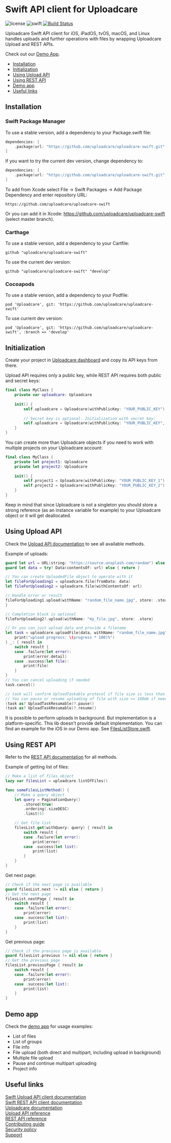 # Swift API client for Uploadcare

![license](https://img.shields.io/badge/license-MIT-brightgreen.svg)
![swift](https://img.shields.io/badge/swift-5.1-brightgreen.svg)
[![Build Status](https://travis-ci.com/uploadcare/uploadcare-swift.svg?branch=master)](https://travis-ci.com/uploadcare/uploadcare-swift)

Uploadcare Swift API client for iOS, iPadOS, tvOS, macOS, and Linux handles uploads and further operations with files by wrapping Uploadcare Upload and REST APIs.

Check out our [Demo App](/Demo).

* [Installation](#installation)
* [Initialization](#initialization)
* [Using Upload API](#using-upload-api)
* [Using REST API](#using-rest-api)
* [Demo app](#demo-app)
* [Useful links](#useful-links)

## Installation

### Swift Package Manager

To use a stable version, add a dependency to your Package.swift file:

```swift
dependencies: [
    .package(url: "https://github.com/uploadcare/uploadcare-swift.git", .branch("master"))
]
```

If you want to try the current dev version, change dependency to:

```swift
dependencies: [
    .package(url: "https://github.com/uploadcare/uploadcare-swift.git", branch("develop"))
]
```

To add from Xcode select File -> Swift Packages -> Add Package Dependency and enter repository URL:
```
https://github.com/uploadcare/uploadcare-swift
```

Or you can add it in Xcode: https://github.com/uploadcare/uploadcare-swift (select master branch).

### Carthage

To use a stable version, add a dependency to your Cartfile:

```
github "uploadcare/uploadcare-swift"
```

To use the current dev version:

```
github "uploadcare/uploadcare-swift" "develop"
```

### Cocoapods

To use a stable version, add a dependency to your Podfile:

```
pod 'Uploadcare', git: 'https://github.com/uploadcare/uploadcare-swift'
```

To use current dev version:

```
pod 'Uploadcare', git: 'https://github.com/uploadcare/uploadcare-swift', :branch => 'develop'
```

## Initialization

Create your project in [Uploadcare dashboard](https://uploadcare.com/dashboard/?utm_source=github&utm_medium=referral&utm_campaign=uploadcare-swift) and copy its API keys from there.

Upload API requires only a public key, while REST API requires both public and secret keys:

```swift
final class MyClass {
    private var uploadcare: Uploadcare
    
    init() {
        self.uploadcare = Uploadcare(withPublicKey: "YOUR_PUBLIC_KEY")
        
        // Secret key is optional. Initialization with secret key:
        self.uploadcare = Uploadcare(withPublicKey: "YOUR_PUBLIC_KEY", secretKey: "YOUR_SECRET_KEY")
    }
}
```

You can create more than Uploadcare objects if you need to work with multiple projects on your Uploadcare account:

```swift
final class MyClass {
    private let project1: Uploadcare
    private let project2: Uploadcare
    
    init() {
        self.project1 = Uploadcare(withPublicKey: "YOUR_PUBLIC_KEY_1")
        self.project2 = Uploadcare(withPublicKey: "YOUR_PUBLIC_KEY_2")
    }
}
```

Keep in mind that since Uploadcare is not a singleton you should store a strong reference (as an instance variable for example) to your Uploadcare object or it will get deallocated.

## Using Upload API

Check the [Upload API documentation](https://github.com/uploadcare/uploadcare-swift/blob/master/Documentation/Upload%20API.md) to see all available methods.

Example of uploads:

```swift
guard let url = URL(string: "https://source.unsplash.com/random") else { return }
guard let data = try? Data(contentsOf: url) else { return }

// You can create UploadedFile object to operate with it
let fileForUploading1 = uploadcare.file(fromData: data)
let fileForUploading2 = uploadcare.file(withContentsOf: url)

// Handle error or result
fileForUploading1.upload(withName: "random_file_name.jpg", store: .store) { result in
}

// Completion block is optional
fileForUploading2?.upload(withName: "my_file.jpg", store: .store)

// Or you can just upload data and provide a filename
let task = uploadcare.uploadFile(data, withName: "random_file_name.jpg", store: .store) { progress in
    print("upload progress: \(progress * 100)%")
} _: { result in
    switch result {
    case .failure(let error):
        print(error.detail)
    case .success(let file):
        print(file)
    }
}
// You can cancel uploading if needed
task.cancel()

// task will confirm UploadTaskable protocol if file size is less than 100 mb, and UploadTaskResumable if file size is >= 100mb
// You can pause or resume uploading of file with size >= 100mb if needed
(task as? UploadTaskResumable)?.pause()
(task as? UploadTaskResumable)?.resume()
```

It is possible to perform uploads in background. But implementation is a platform-specific. This lib doesn't provide default implementation. You can find an example for the iOS in our Demo app. See [FilesListStore.swift](https://github.com/uploadcare/uploadcare-swift/blob/1e6341edcdcb887589a4e798b746c525c9023b4e/Demo/Demo/Modules/FilesListStore.swift).

## Using REST API

Refer to the [REST API documentation](https://github.com/uploadcare/uploadcare-swift/blob/master/Documentation/REST%20API.md) for all methods.

Example of getting list of files:

```swift
// Make a list of files object
lazy var filesList = uploadcare.listOfFiles()

func someFilesListMethod() {
    // Make a query object
    let query = PaginationQuery()
        .stored(true)
        .ordering(.sizeDESC)
        .limit(5)

    // Get file list
    filesList.get(withQuery: query) { result in
        switch result {
        case .failure(let error):
            print(error)
        case .success(let list):
            print(list)
        }
    }
}
```

Get next page:

```swift
// Check if the next page is available
guard filesList.next != nil else { return }
// Get the next page
filesList.nextPage { result in
    switch result {
    case .failure(let error):
        print(error)
    case .success(let list):
        print(list)
    }
}
```

Get previous page:

```swift
// Check if the previous page is available
guard filesList.previous != nil else { return }
// Get the previous page
filesList.previousPage { result in
    switch result {
    case .failure(let error):
        print(error)
    case .success(let list):
        print(list)
    }
}
```

## Demo app

Check the [demo app](https://github.com/uploadcare/uploadcare-swift/tree/master/Demo) for usage examples: 
* List of files
* List of groups
* File info
* File upload (both direct and multipart, including upload in background)
* Multiple file upload
* Pause and continue multipart uploading
* Project info

## Useful links

[Swift Upload API client documentation](https://github.com/uploadcare/uploadcare-swift/blob/master/Documentation/Upload%20API.md)  
[Swift REST API client documentation](https://github.com/uploadcare/uploadcare-swift/blob/master/Documentation/REST%20API.md)  
[Uploadcare documentation](https://uploadcare.com/docs/?utm_source=github&utm_medium=referral&utm_campaign=uploadcare-swift)  
[Upload API reference](https://uploadcare.com/api-refs/upload-api/?utm_source=github&utm_medium=referral&utm_campaign=uploadcare-swift)  
[REST API reference](https://uploadcare.com/api-refs/rest-api/v0.6.0/?utm_source=github&utm_medium=referral&utm_campaign=uploadcare-swift)  
[Contributing guide](https://github.com/uploadcare/.github/blob/master/CONTRIBUTING.md)  
[Security policy](https://github.com/uploadcare/uploadcare-swift/security/policy)  
[Support](https://github.com/uploadcare/.github/blob/master/SUPPORT.md)  
